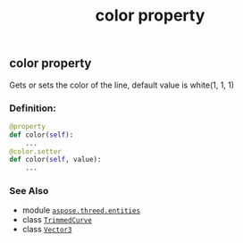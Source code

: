 ﻿---
title: color property
second_title: Aspose.3D for Python via .NET API References
description: 
type: docs
weight: 100
url: /python-net/aspose.threed.entities/trimmedcurve/color/
is_root: false
---

## color property


Gets or sets the color of the line, default value is white(1, 1, 1)
### Definition:
```python
@property
def color(self):
    ...
@color.setter
def color(self, value):
    ...
```

### See Also
* module [`aspose.threed.entities`](../../)
* class [`TrimmedCurve`](/3d/python-net/aspose.threed.entities/trimmedcurve)
* class [`Vector3`](/3d/python-net/aspose.threed.utilities/vector3)

